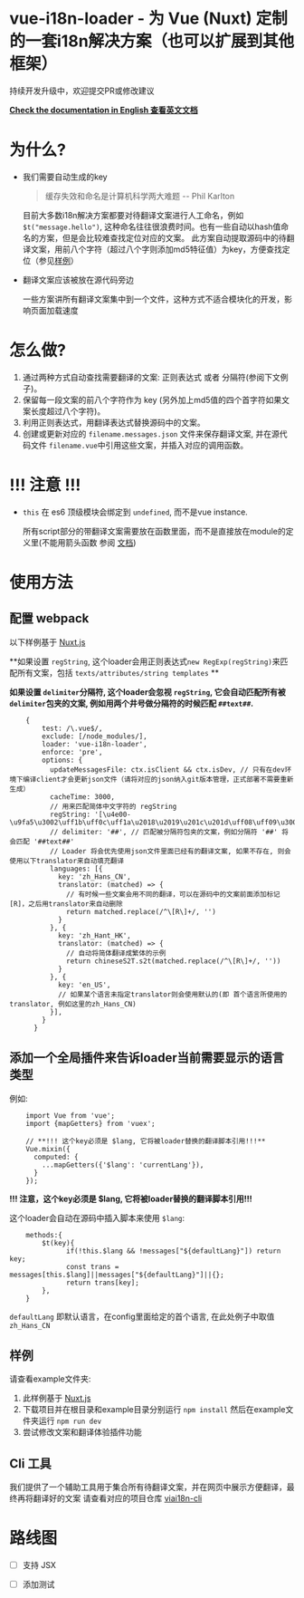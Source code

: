 # vue-i18n-loader - 为 Vue (Nuxt) 定制的一套i18n解决方案（也可以扩展到其他框架）

持续开发升级中，欢迎提交PR或修改建议

**[Check the documentation in English 查看英文文档](https://github.com/bitapp/vue-i18n-loader/blob/master/Readme.md)**

# 为什么?
* 我们需要自动生成的key
    > 缓存失效和命名是计算机科学两大难题 -- Phil Karlton

   目前大多数i18n解决方案都要对待翻译文案进行人工命名，例如 `$t("message.hello")`, 这种命名往往很浪费时间。也有一些自动以hash值命名的方案，但是会比较难查找定位对应的文案。
   此方案自动提取源码中的待翻译文案，用前八个字符（超过八个字则添加md5特征值）为key，方便查找定位（参见[样例](https://github.com/bitapp/vue-i18n-loader/blob/master/example/pages/index.messages.json)）

* 翻译文案应该被放在源代码旁边

  一些方案讲所有翻译文案集中到一个文件，这种方式不适合模块化的开发，影响页面加载速度

# 怎么做?
1. 通过两种方式自动查找需要翻译的文案: 正则表达式 或者 分隔符(参阅下文例子)。
2. 保留每一段文案的前八个字符作为 key (另外加上md5值的四个首字符如果文案长度超过八个字符)。
3. 利用正则表达式，用翻译表达式替换源码中的文案。
4. 创建或更新对应的 `filename.messages.json` 文件来保存翻译文案, 并在源代码文件 `filename.vue`中引用这些文案，并插入对应的调用函数。

# **!!! 注意 !!!**
* `this` 在 es6 顶级模块会绑定到 `undefined`, 而不是vue instance.

  所有script部分的带翻译文案需要放在函数里面，而不是直接放在module的定义里(不能用箭头函数 参阅 [文档](https://vuejs.org/v2/guide/instance.html#Data-and-Methods))


# 使用方法

## 配置 webpack
以下样例基于 [Nuxt.js](https://nuxtjs.org/)

**如果设置 `regString`, 这个loader会用正则表达式`new RegExp(regString)`来匹配所有文案，包括 `texts/attributes/string templates` **

**如果设置 `delimiter`分隔符, 这个loader会忽视 `regString`, 它会自动匹配所有被 `delimiter`包夹的文案, 例如用两个井号做分隔符的时候匹配 `##text##`.**
```
    {
        test: /\.vue$/,
        exclude: [/node_modules/],
        loader: 'vue-i18n-loader',
        enforce: 'pre',
        options: {
          updateMessagesFile: ctx.isClient && ctx.isDev, // 只有在dev环境下编译client才会更新json文件（请将对应的json纳入git版本管理，正式部署不需要重新生成）
          cacheTime: 3000,
          // 用来匹配简体中文字符的 regString
          regString: '[\u4e00-\u9fa5\u3002\uff1b\uff0c\uff1a\u2018\u2019\u201c\u201d\uff08\uff09\u3001\uff1f\uff01\ufe15\u300a\u300b]+',
          // delimiter: '##', // 匹配被分隔符包夹的文案，例如分隔符 '##' 将会匹配 '##text##'
          // Loader 将会优先使用json文件里面已经有的翻译文案, 如果不存在, 则会使用以下translator来自动填充翻译
          languages: [{
            key: 'zh_Hans_CN',
            translator: (matched) => {
              // 有时候一些文案会用不同的翻译，可以在源码中的文案前面添加标记 [R]，之后用translator来自动删除
              return matched.replace(/^\[R\]+/, '')
            }
          }, {
            key: 'zh_Hant_HK',
            translator: (matched) => {
              // 自动将简体翻译成繁体的示例
              return chineseS2T.s2t(matched.replace(/^\[R\]+/, ''))
            }
          }, {
            key: 'en_US',
            // 如果某个语言未指定translator则会使用默认的(即 首个语言所使用的translator, 例如这里的zh_Hans_CN)
          }],
        }
      }
```
## 添加一个全局插件来告诉loader当前需要显示的语言类型
例如:
```
    import Vue from 'vue';
    import {mapGetters} from 'vuex';

    // **!!! 这个key必须是 $lang, 它将被loader替换的翻译脚本引用!!!**
    Vue.mixin({
      computed: {
        ...mapGetters({'$lang': 'currentLang'}),
      }
    });
```
**!!! 注意，这个key必须是 $lang, 它将被loader替换的翻译脚本引用!!!**

这个loader会自动在源码中插入脚本来使用 `$lang`:
```
    methods:{
        $t(key){
              if(!this.$lang && !messages["${defaultLang}"]) return key;
              const trans = messages[this.$lang]||messages["${defaultLang}"]||{};
              return trans[key];
        },
    }
```
`defaultLang` 即默认语言，在config里面给定的首个语言, 在此处例子中取值`zh_Hans_CN`




## 样例
请查看example文件夹:

1. 此样例基于 [Nuxt.js](https://nuxtjs.org/)
2. 下载项目并在根目录和example目录分别运行 `npm install` 然后在example文件夹运行 `npm run dev`
3. 尝试修改文案和翻译体验插件功能

## Cli 工具
我们提供了一个辅助工具用于集合所有待翻译文案，并在网页中展示方便翻译，最终再将翻译好的文案
请查看对应的项目仓库 [viai18n-cli](https://github.com/dakang496/viai18n-cli)

# 路线图
- [ ] 支持 JSX
- [ ] 添加测试


